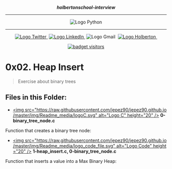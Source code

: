 <div align=center>

***holbertonschool-interview***
<hr />
 <img src="https://www.python.org/static/community_logos/python-logo-generic.svg" alt="Logo Python" style="max-width:80%;">
 <hr />
<a href="https://twitter.com/Jepez90"><img src="https://img.shields.io/twitter/url?label=%40Jepez90&style=social&url=https%3A%2F%2Ftwitter.com%2FJepez90" alt="Logo Twitter">&nbsp;</a>
<a href="https://www.linkedin.com/in/jepez90/"><img src="https://img.shields.io/badge/jepez90-%230077B5.svg?&logo=linkedin&logoColor=white" alt="Logo LinkedIn">&nbsp;</a>
<img src="https://img.shields.io/badge/jepez90-white?style=flat&logo=gmail" alt="Logo Gmail">&nbsp;
<a href="https://twitter.com/HolbertonCOL"><img src="https://img.shields.io/badge/Holberton_School-red" alt="Logo Holberton">&nbsp;</a>

<a href="https://github.com/jepez90"><img src="https://visitor-badge.glitch.me/badge?page_id=jepez90.MachineLearning.0x02heap&" alt="badget visitors"></a>
</div>

# 0x02. Heap Insert

> Exercise about binary trees

## Files in this Folder:

* <a href='0-binary_tree_node.c'><img src="https://raw.githubusercontent.com/jepez90/jepez90.github.io/master/img/Readme_media/logoC.svg" alt="Logo C" height="20" /> **0-binary_tree_node.c**</a><br />

Function that creates a binary tree node:

* <a href='1-heap_insert.c, 0-binary_tree_node.c'><img src="https://raw.githubusercontent.com/jepez90/jepez90.github.io/master/img/Readme_media/logo_code_file.svg" alt="Logo Code" height="20" /> **1-heap_insert.c, 0-binary_tree_node.c**</a><br />

Function that inserts a value into a Max Binary Heap:
